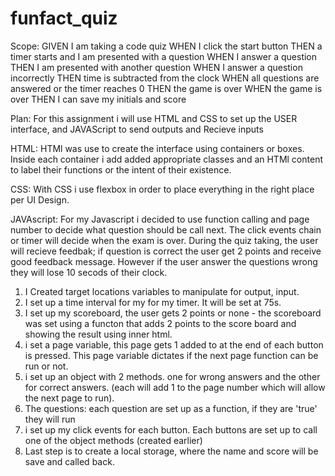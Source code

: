 # funfact_quiz
Scope:
GIVEN I am taking a code quiz
WHEN I click the start button
THEN a timer starts and I am presented with a question
WHEN I answer a question
THEN I am presented with another question
WHEN I answer a question incorrectly
THEN time is subtracted from the clock
WHEN all questions are answered or the timer reaches 0
THEN the game is over
WHEN the game is over
THEN I can save my initials and score

Plan:
For this assignment i will use HTML and CSS to set up the USER interface, and JAVAScript to send outputs and Recieve inputs

HTML:
HTMl was use to create the interface using containers or boxes. Inside each container i add added appropriate classes and an HTMl content to label their functions or the intent of their existence. 


CSS:
With CSS i use flexbox in order to place everything in the right place per UI Design.


JAVAscript:
For my Javascript i decided to use function calling and page number to decide what question should be call next. The click events chain or timer will decide when the exam is over.
During the quiz taking, the user will recieve feedbak; if question is correct the user get 2 points and receive good feedback message.
However if the user answer the questions wrong they will lose 10 secods of their clock.
1) I  Created target locations variables to manipulate for output, input.
2) I set up a time interval for my for my timer. It will be set at 75s.
3) I set up my scoreboard, the user gets 2 points or none - the scoreboard was set using a functon that adds 2 points to the score board and showing the result using inner html.
4) i set a page variable, this page gets 1 added to at the end of each button is pressed. This page variable dictates if the next page function can be run or not.
5) i set up an object with 2 methods. one for wrong answers and the other for correct answers. (each will add 1 to the page number which will allow the next page to run).
6) The questions: each question are set up as a function, if they are 'true' they will run
7) i set up my click events for each button. Each buttons are set up to call one of the object methods (created earlier)
8) Last step is to create a local storage, where the name and score will be save and called back.
